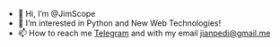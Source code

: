 - 👋 Hi, I’m @JimScope
- 👀 I’m interested in Python and New Web Technologies!
- 📫 How to reach me [Telegram](https://t.me/JimScope) and with my email [jianpedi@gmail.me](mailto://jianpedi@gmail.com)

<!---
JimScope/JimScope is a ✨ special ✨ repository because its `README.md` (this file) appears on your GitHub profile.
You can click the Preview link to take a look at your changes.
--->
